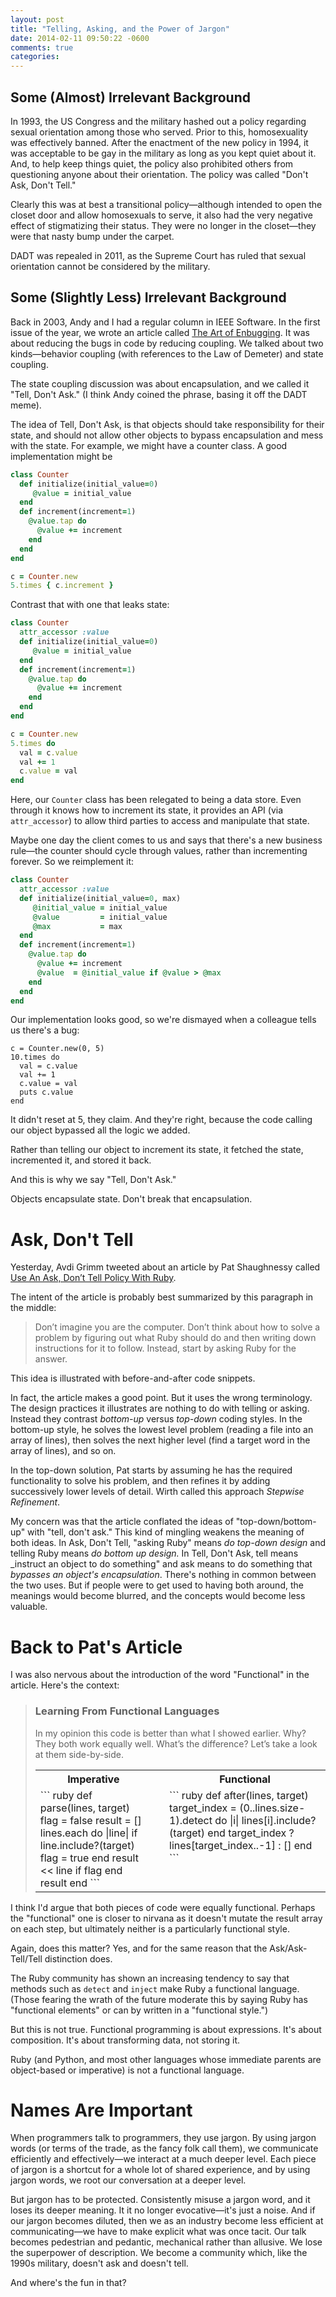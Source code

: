 ```yaml
---
layout: post
title: "Telling, Asking, and the Power of Jargon"
date: 2014-02-11 09:50:22 -0600
comments: true
categories: 
---
```


## Some (Almost) Irrelevant Background

In 1993, the US Congress and the military hashed out a policy regarding
sexual orientation among those who served. Prior to this,
homosexuality was effectively banned. After the enactment of the new
policy in 1994, it was acceptable to be gay in the military as long as
you kept quiet about it. And, to help keep things quiet, the policy
also prohibited others from questioning anyone about their
orientation. The policy was called "Don't Ask, Don't Tell."

Clearly this was at best a transitional policy—although intended to
open the closet door and allow homosexuals to serve, it also had the
very negative effect of stigmatizing their status. They were no longer
in the closet—they were that nasty bump under the carpet.

DADT was repealed in 2011, as the Supreme Court has ruled that
sexual orientation cannot be considered by the military.

## Some (Slightly Less) Irrelevant Background

Back in 2003, Andy and I had a regular column in IEEE Software. In the
first issue of the year, we wrote an article called [The Art of Enbugging](http://www.ccs.neu.edu/research/demeter/related-work/pragmatic-programmer/jan_03_enbug.pdf). It
was about reducing the bugs in code by reducing coupling. We talked
about two kinds—behavior coupling (with references to the Law of
Demeter) and state coupling.

The state coupling discussion was about encapsulation, and we called it
"Tell, Don't Ask." (I think Andy coined the phrase, basing it off the
DADT meme).

The idea of Tell, Don't Ask, is that objects should take
responsibility for their state, and should not allow other objects to
bypass encapsulation and mess with the state. For example, we might
have a counter class. A good implementation might be

``` ruby
class Counter
  def initialize(initial_value=0)
     @value = initial_value
  end
  def increment(increment=1)
    @value.tap do
      @value += increment
    end
  end
end

c = Counter.new
5.times { c.increment }
```

Contrast that with one that leaks state:

``` ruby
class Counter
  attr_accessor :value
  def initialize(initial_value=0)
     @value = initial_value
  end
  def increment(increment=1)
    @value.tap do
      @value += increment
    end
  end
end

c = Counter.new
5.times do
  val = c.value
  val += 1
  c.value = val
end
```

Here, our `Counter` class has been relegated to being a data
store. Even through it knows how to increment its state, it provides
an API (via `attr_accessor`) to allow third parties to access and
manipulate that state.

Maybe one day the client comes to us and says that there's a new
business rule—the counter should cycle through values, rather than
incrementing forever. So we reimplement it:

``` ruby
class Counter
  attr_accessor :value
  def initialize(initial_value=0, max)
     @initial_value = initial_value
     @value         = initial_value
     @max           = max
  end
  def increment(increment=1)
    @value.tap do
      @value += increment
      @value  = @initial_value if @value > @max
    end
  end
end
```

Our implementation looks good, so we're dismayed when a colleague tells us
there's a bug:

```
c = Counter.new(0, 5)
10.times do
  val = c.value
  val += 1
  c.value = val
  puts c.value
end
```

It didn't reset at 5, they claim. And they're right, because the code
calling our object bypassed all the logic we added.

Rather than telling our object to increment its state, it fetched the
state, incremented it, and stored it back.

And this is why we say "Tell, Don't Ask."

Objects encapsulate state. Don't break that encapsulation.


# Ask, Don't Tell

Yesterday, Avdi Grimm tweeted about an article by Pat Shaughnessy
called [Use An Ask, Don’t Tell Policy With Ruby](http://patshaughnessy.net/2014/2/10/use-an-ask-dont-tell-policy-with-ruby).

The intent of the article is probably best summarized by this
paragraph in the middle:

> Don’t imagine you are the computer. Don’t think about how to solve a
> problem by figuring out what Ruby should do and then writing down
> instructions for it to follow. Instead, start by asking Ruby for the
> answer.

This idea is illustrated with before-and-after code snippets.

In fact, the article makes a good point. But it uses the wrong
terminology. The design practices it illustrates are nothing to do
with telling or asking. Instead they contrast _bottom-up_ versus
_top-down_ coding styles. In the bottom-up style, he solves the lowest
level problem (reading a file into an array of lines), then solves the
next higher level (find a target word in the array of lines), and so
on.

In the top-down solution, Pat starts by assuming he has the required
functionality to solve his problem, and then refines it by adding
successively lower levels of detail. Wirth called this approach
_Stepwise Refinement_.

My concern was that the article conflated the ideas of
"top-down/bottom-up" with "tell, don't ask." This kind of mingling
weakens the meaning of both ideas. In Ask, Don't Tell, "asking Ruby"
means _do top-down design_ and telling Ruby means _do bottom up
design._ In Tell, Don't Ask, tell means _instruct an object to do
something" and ask means to do something that _bypasses an object's
encapsulation_. There's nothing in common between the two uses. But if
people were to get used to having both around, the meanings would
become blurred, and the concepts would become less valuable.


# Back to Pat's Article

I was also nervous about the introduction of the word "Functional" in
the article. Here's the context:

<blockquote>
<h3> Learning From Functional Languages</h3>

In my opinion this code is better than what I showed earlier. Why?
They both work equally well. What’s the difference? Let’s take a look
at them side-by-side.

<table>
<tr><th>Imperative</th><th>&nbsp;</th><th>Functional</th></tr>
<tr>
<td style="vertical-align: top">
``` ruby
def parse(lines, target)
  flag = false
  result = []
  lines.each do |line|
    if line.include?(target)
      flag = true
    end
    result << line if flag
  end
  result
end
```
</td>
<td></td>
<td style="vertical-align: top">
``` ruby
def after(lines, target)
  target_index = (0..lines.size-1).detect do |i|
    lines[i].include?(target)
  end
  target_index ? lines[target_index..-1] : []
end
```
</td>
</tr>
</table>

</blockquote>


I think I'd argue that both pieces of code were equally
functional. Perhaps the "functional" one is closer to nirvana as it
doesn't mutate the result array on each step, but ultimately neither
is a particularly functional style.

Again, does this matter? Yes, and for the same reason that the
Ask/Ask-Tell/Tell distinction does.

The Ruby community has shown an increasing tendency to say that
methods such as `detect` and `inject` make Ruby a functional
language. (Those fearing the wrath of the future moderate this by
saying Ruby has "functional elements" or can by written in a
"functional style.")

But this is not true. Functional programming is about
expressions. It's about composition. It's about transforming data, not
storing it. 

Ruby (and Python, and most other languages whose immediate parents are
object-based or imperative) is not a functional language.


# Names Are Important

When programmers talk to programmers, they use jargon.  By using
jargon words (or terms of the trade, as the fancy folk call them), we
communicate efficiently and effectively—we interact at a much deeper
level. Each piece of jargon is a shortcut for a whole lot of shared
experience, and by using jargon words, we root our conversation at a
deeper level.

But jargon has to be protected. Consistently misuse a jargon word, and
it loses its deeper meaning. It it no longer evocative—it's just a
noise. And if our jargon becomes diluted, then we as an industry
become less efficient at communicating—we have to make explicit what
was once tacit. Our talk becomes pedestrian and pedantic, mechanical
rather than allusive. We lose the superpower of description. We become
a community which, like the 1990s military, doesn't ask and doesn't tell.

And where's the fun in that?




<!--  LocalWords:  stigmatizing Demeter meme def attr accessor API
 -->
<!--  LocalWords:  Avdi tweeted Shaughnessy Wirth conflated
 -->
